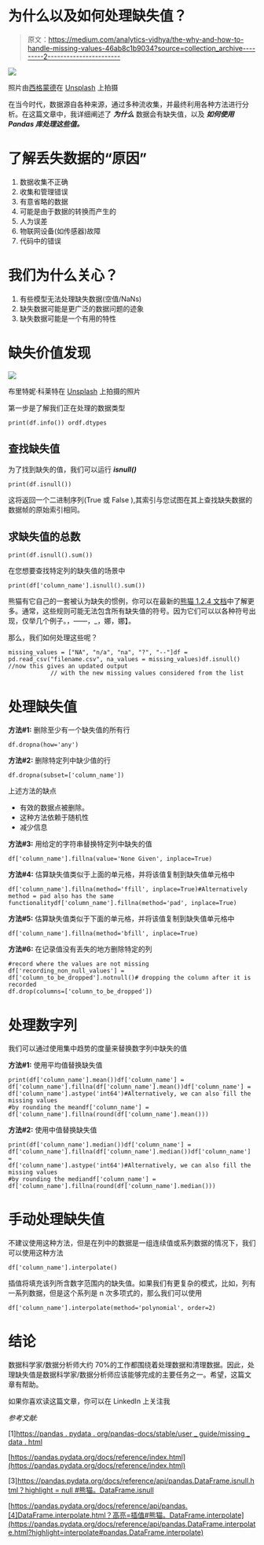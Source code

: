 # 为什么以及如何处理缺失值？

> 原文：<https://medium.com/analytics-vidhya/the-why-and-how-to-handle-missing-values-46ab8c1b9034?source=collection_archive---------2----------------------->

![](img/fc0cb62d5eff067d4d853d6fb6f1155e.png)

照片由[西格蒙德](https://unsplash.com/@sigmund?utm_source=medium&utm_medium=referral)在 [Unsplash](https://unsplash.com?utm_source=medium&utm_medium=referral) 上拍摄

在当今时代，数据源自各种来源，通过多种流收集，并最终利用各种方法进行分析。在这篇文章中，我详细阐述了 ***为什么*** 数据会有缺失值，以及 ***如何使用 Pandas 库处理这些值。***

# 了解丢失数据的“原因”

1.  数据收集不正确
2.  收集和管理错误
3.  有意省略的数据
4.  可能是由于数据的转换而产生的
5.  人为误差
6.  物联网设备(如传感器)故障
7.  代码中的错误

# 我们为什么关心？

1.  有些模型无法处理缺失数据(空值/NaNs)
2.  缺失数据可能是更广泛的数据问题的迹象
3.  缺失数据可能是一个有用的特性

# 缺失价值发现

![](img/c59a2115a0f1bfc003f669e6b949a80e.png)

布里特妮·科莱特在 [Unsplash](https://unsplash.com?utm_source=medium&utm_medium=referral) 上拍摄的照片

第一步是了解我们正在处理的数据类型

```
print(df.info()) ordf.dtypes
```

## 查找缺失值

为了找到缺失的值，我们可以运行 ***isnull()***

```
print(df.isnull())
```

这将返回一个二进制序列(True 或 False ),其索引与您试图在其上查找缺失数据的数据帧的原始索引相同。

## 求缺失值的总数

```
print(df.isnull().sum())
```

在您想要查找特定列的缺失值的场景中

```
print(df['column_name'].isnull().sum())
```

熊猫有它自己的一套被认为缺失的惯例，你可以在最新的[熊猫 1.2.4 文档](https://pandas.pydata.org/pandas-docs/stable/user_guide/missing_data.html)中了解更多。通常，这些规则可能无法包含所有缺失值的符号。因为它们可以以各种符号出现，仅举几个例子。，——，_，娜，娜】。

那么，我们如何处理这些呢？

```
missing_values = ["NA", "n/a", "na", "?", "--"]df = pd.read_csv("filename.csv", na_values = missing_values)df.isnull() //now this gives an updated output
            // with the new missing values considered from the list
```

# 处理缺失值

**方法#1:** 删除至少有一个缺失值的所有行

```
df.dropna(how='any')
```

**方法#2:** 删除特定列中缺少值的行

```
df.dropna(subset=['column_name'])
```

上述方法的缺点

*   有效的数据点被删除。
*   这种方法依赖于随机性
*   减少信息

**方法#3:** 用给定的字符串替换特定列中缺失的值

```
df['column_name'].fillna(value='None Given', inplace=True)
```

**方法#4:** 估算缺失值类似于上面的单元格，并将该值复制到缺失值单元格中

```
df['column_name'].fillna(method='ffill', inplace=True)#Alternatively method = pad also has the same functionalitydf['column_name'].fillna(method='pad', inplace=True)
```

**方法#5:** 估算缺失值类似于下面的单元格，并将该值复制到缺失值单元格中

```
df['column_name'].fillna(method='bfill', inplace=True)
```

**方法#6:** 在记录值没有丢失的地方删除特定的列

```
#record where the values are not missing
df['recording_non_null_values'] =        df['column_to_be_dropped'].notnull()# dropping the column after it is recorded
df.drop(columns=['column_to_be_dropped']) 
```

# 处理数字列

我们可以通过使用集中趋势的度量来替换数字列中缺失的值

**方法#1:** 使用平均值替换缺失值

```
print(df['column_name'].mean())df['column_name'] = 
df['column_name'].fillna(df['column_name'].mean())df['column_name'] = 
df['column_name'].astype('int64')#Alternatively, we can also fill the missing values
#by rounding the meandf['column_name'] = 
df['column_name'].fillna(round(df['column_name'].mean()))
```

**方法#2:** 使用中值替换缺失值

```
print(df['column_name'].median())df['column_name'] = 
df['column_name'].fillna(df['column_name'].median())df['column_name'] = 
df['column_name'].astype('int64')#Alternatively, we can also fill the missing values
#by rounding the mediandf['column_name'] = 
df['column_name'].fillna(round(df['column_name'].median()))
```

# 手动处理缺失值

不建议使用这种方法，但是在列中的数据是一组连续值或系列数据的情况下，我们可以使用这种方法

```
df['column_name'].interpolate()
```

插值将填充该列所含数字范围内的缺失值。如果我们有更复杂的模式，比如，列有一系列数据，但是这个系列是 n 次多项式的，那么我们可以使用

```
df['column_name'].interpolate(method='polynomial', order=2)
```

# 结论

数据科学家/数据分析师大约 70%的工作都围绕着处理数据和清理数据。因此，处理缺失值是数据科学家/数据分析师应该能够完成的主要任务之一。希望，这篇文章有帮助。

如果你喜欢读这篇文章，你可以在 LinkedIn 上关注我

*参考文献:*

[1][https://pandas . pydata . org/pandas-docs/stable/user _ guide/missing _ data . html](https://pandas.pydata.org/pandas-docs/stable/user_guide/missing_data.html)

[https://pandas.pydata.org/docs/reference/index.html](https://pandas.pydata.org/docs/reference/index.html)

[3][https://pandas.pydata.org/docs/reference/api/pandas.DataFrame.isnull.html？highlight = null #熊猫。DataFrame.isnull](https://pandas.pydata.org/docs/reference/api/pandas.DataFrame.isnull.html?highlight=null#pandas.DataFrame.isnull)

[https://pandas.pydata.org/docs/reference/api/pandas.[4]DataFrame.interpolate.html？高亮=插值#熊猫。DataFrame.interpolate](https://pandas.pydata.org/docs/reference/api/pandas.DataFrame.interpolate.html?highlight=interpolate#pandas.DataFrame.interpolate)